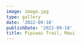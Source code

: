 ```yaml
---
image: image.jpg
type: gallery
date: '2022-09-18'
publishDate: '2022-09-18'
title: Pipiwai Trail, Maui
---
```

